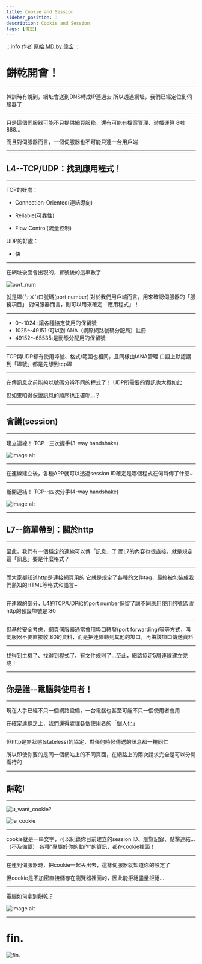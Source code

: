 ```yaml
---
title: Cookie and Session
sidebar_position: 3
description: Cookie and Session
tags: [偉宏]
---
```

:::info 作者
[原始 MD by 偉宏](https://hackmd.io/@6q2l_vZASKCQfeM57q0NuA/r1GSoDlJA#/)
:::


# 餅乾開會！

---

幹訓時有說到，網址會送到DNS轉成IP連過去
所以透過網址，我們已經定位到伺服器了

---

只是這個伺服器可能不只提供網頁服務，還有可能有檔案管理、遊戲運算 8啦888…

而且對伺服器而言，一個伺服器也不可能只連一台用戶端

---

## L4--TCP/UDP：找到應用程式！

---

TCP的好處：
* Connection-Oriented(連結導向)

* Reliable(可靠性)

* Flow Control(流量控制)

UDP的好處：

* 快

---

在網址後面會出現的，冒號後的這串數字

![port_num](https://hackmd.io/_uploads/BkbCfVZ1C.png)

就是埠(ㄅㄨˋ)口號碼(port number)
對於我們用戶端而言，用來確認伺服器的「服務項目」
對伺服器而言，則可以用來確定「應用程式」！

---

* 0～1024 :讓各種協定使用的保留號
* 1025～49151 :可以到IANA（網際網路號碼分配局）註冊
* 49152～65535:是動態分配用的保留號
---
TCP與UDP都有使用埠號、格式/範圍也相同，且同樣由IANA管理
口語上默認講到「埠號」都是先想到tcp埠

---

在傳訊息之前能夠以號碼分辨不同的程式了！
UDP所需要的資訊也大概如此

但如果咱得保證訊息的順序也正確呢…？

---

## 會議(session)

---

建立連線！
TCP--三次握手(3-way handshake)

![image alt](https://upload.wikimedia.org/wikipedia/commons/3/3f/Connection_TCP.png)

---

在連線建立後，各種APP就可以透過session ID確定是哪個程式在何時傳了什麼~

---

斷開連結！
TCP--四次分手(4-way handshake)

![image alt](https://upload.wikimedia.org/wikipedia/commons/thumb/5/55/TCP_CLOSE.svg/1280px-TCP_CLOSE.svg.png)

---

## L7--簡單帶到：關於http

---

至此，我們有一個穩定的連線可以傳「訊息」了
而L7的內容也很直接，就是規定這「訊息」要是什麼格式？

---

而大家都知道http是連接網頁用的
它就是規定了各種的文件tag，最終被包裝成我們熟知的HTML等格式和語言~

---

在連線的部分，L4的TCP/UDP給的port number保留了讓不同應用使用的號碼
而http的預設埠號是:80

---

但基於安全考慮，網頁伺服器通常會用埠口轉發(port forwarding)等等方式，叫伺服器不要直接收:80的資料，而是把連線轉到其他的埠口，再由該埠口傳送資料

---

找得到主機了、找得到程式了、有文件規則了…至此，網路協定5層連線建立完成！

---

## 你是誰--電腦與使用者！

---

現在人手已經不只一個網路設備，一台電腦也甚至可能不只一個使用者會用

在確定連線之上，我們還得處理各個使用者的「個人化」

---

但http是無狀態(stateless)的協定，對任何時候傳送的訊息都一視同仁

所以即使你要的是同一個網站上的不同頁面，在網路上的兩次請求完全是可以分開看待的

---

## 餅乾!

---

![u_want_cookie?](https://cdn.discordapp.com/attachments/772071895738613771/1222479959352807454/20240327_170025.jpg?ex=66165e2e&is=6603e92e&hm=0f5b5f502e518fb3b74a63ac8ad2a2e20b326f9700a00b95deb459f13ae9f693&)

![le_cookie](https://hackmd.io/_uploads/H10-bubyC.png)

---

cookie就是一串文字，可以紀錄你目前建立的session ID、瀏覽記錄、點擊連結…（不及備載）
各種“專屬於你的動作”的資訊，都在cookie裡面！

---

在連到伺服器時，把cookie一起丟出去，這樣伺服器就知道你的設定了

但cookie是不加密直接儲存在瀏覽器裡面的，因此能拒絕盡量拒絕…

---

電腦如何拿到餅乾？

![image alt](https://i.imgur.com/SYZmAbQ.png)

---

# fin.

![fin.](https://hackmd.io/_uploads/Bymyf_W1A.png)


